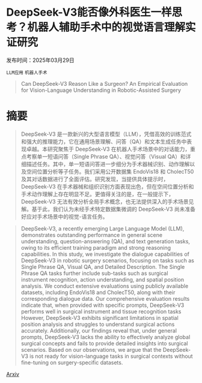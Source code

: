 # DeepSeek-V3能否像外科医生一样思考？机器人辅助手术中的视觉语言理解实证研究

发布时间：2025年03月29日

`LLM应用` `机器人手术`

> Can DeepSeek-V3 Reason Like a Surgeon? An Empirical Evaluation for Vision-Language Understanding in Robotic-Assisted Surgery

# 摘要

> DeepSeek-V3 是一款新兴的大型语言模型（LLM），凭借高效的训练范式和强大的推理能力，它在通用场景理解、问答（QA）和文本生成任务中表现卓越。本研究聚焦于 DeepSeek-V3 在机器人手术场景中的对话能力，重点考察单一短语问答（Single Phrase QA）、视觉问答（Visual QA）和详细描述任务。其中，单一短语问答进一步细分为手术器械识别、动作理解以及空间位置分析等子任务。我们采用公开数据集 EndoVis18 和 CholecT50 及其对话数据进行了全面评估。研究发现，当提供具体提示时，DeepSeek-V3 在手术器械和组织识别方面表现出色，但在空间位置分析和手术动作理解上存在明显不足。更值得关注的是，在一般提示下，DeepSeek-V3 无法有效分析全局手术概念，也无法提供深入的手术场景见解。基于此，我们认为未经手术特定数据集微调的 DeepSeek-V3 尚未准备好应对手术场景中的视觉-语言任务。

> DeepSeek-V3, a recently emerging Large Language Model (LLM), demonstrates outstanding performance in general scene understanding, question-answering (QA), and text generation tasks, owing to its efficient training paradigm and strong reasoning capabilities. In this study, we investigate the dialogue capabilities of DeepSeek-V3 in robotic surgery scenarios, focusing on tasks such as Single Phrase QA, Visual QA, and Detailed Description. The Single Phrase QA tasks further include sub-tasks such as surgical instrument recognition, action understanding, and spatial position analysis. We conduct extensive evaluations using publicly available datasets, including EndoVis18 and CholecT50, along with their corresponding dialogue data. Our comprehensive evaluation results indicate that, when provided with specific prompts, DeepSeek-V3 performs well in surgical instrument and tissue recognition tasks However, DeepSeek-V3 exhibits significant limitations in spatial position analysis and struggles to understand surgical actions accurately. Additionally, our findings reveal that, under general prompts, DeepSeek-V3 lacks the ability to effectively analyze global surgical concepts and fails to provide detailed insights into surgical scenarios. Based on our observations, we argue that the DeepSeek-V3 is not ready for vision-language tasks in surgical contexts without fine-tuning on surgery-specific datasets.

[Arxiv](https://arxiv.org/abs/2503.23130)